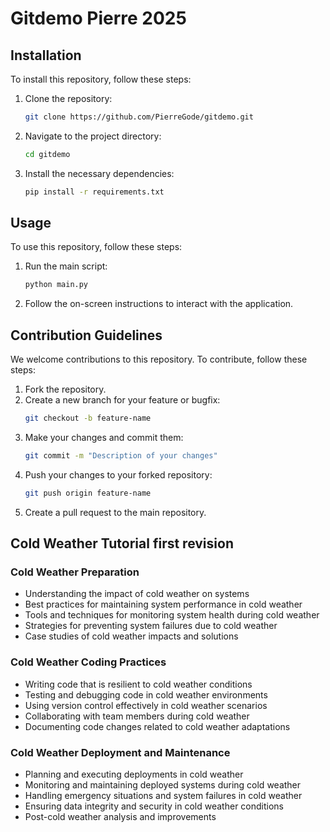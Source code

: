# Gitdemo Pierre 2025

## Installation

To install this repository, follow these steps:

1. Clone the repository:
   ```sh
   git clone https://github.com/PierreGode/gitdemo.git
   ```
2. Navigate to the project directory:
   ```sh
   cd gitdemo
   ```
3. Install the necessary dependencies:
   ```sh
   pip install -r requirements.txt
   ```

## Usage

To use this repository, follow these steps:

1. Run the main script:
   ```sh
   python main.py
   ```
2. Follow the on-screen instructions to interact with the application.

## Contribution Guidelines

We welcome contributions to this repository. To contribute, follow these steps:

1. Fork the repository.
2. Create a new branch for your feature or bugfix:
   ```sh
   git checkout -b feature-name
   ```
3. Make your changes and commit them:
   ```sh
   git commit -m "Description of your changes"
   ```
4. Push your changes to your forked repository:
   ```sh
   git push origin feature-name
   ```
5. Create a pull request to the main repository.

## Cold Weather Tutorial first revision

### Cold Weather Preparation

* Understanding the impact of cold weather on systems
* Best practices for maintaining system performance in cold weather
* Tools and techniques for monitoring system health during cold weather
* Strategies for preventing system failures due to cold weather
* Case studies of cold weather impacts and solutions

### Cold Weather Coding Practices

* Writing code that is resilient to cold weather conditions
* Testing and debugging code in cold weather environments
* Using version control effectively in cold weather scenarios
* Collaborating with team members during cold weather
* Documenting code changes related to cold weather adaptations

### Cold Weather Deployment and Maintenance

* Planning and executing deployments in cold weather
* Monitoring and maintaining deployed systems during cold weather
* Handling emergency situations and system failures in cold weather
* Ensuring data integrity and security in cold weather conditions
* Post-cold weather analysis and improvements
